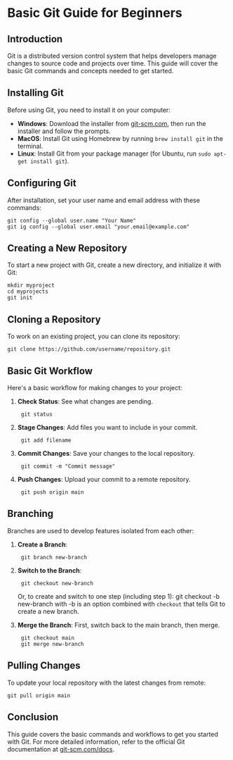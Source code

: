 # Basic Git Guide for Beginners

## Introduction

Git is a distributed version control system that helps developers manage changes to source code and projects over time. This guide will cover the basic Git commands and concepts needed to get started.

## Installing Git

Before using Git, you need to install it on your computer:

- **Windows**: Download the installer from [git-scm.com](https://git-scm.com/), then run the installer and follow the prompts.
- **MacOS**: Install Git using Homebrew by running `brew install git` in the terminal.
- **Linux**: Install Git from your package manager (for Ubuntu, run `sudo apt-get install git`).

## Configuring Git

After installation, set your user name and email address with these commands:

    git config --global user.name "Your Name"
    git ig config --global user.email "your.email@example.com"

## Creating a New Repository

To start a new project with Git, create a new directory, and initialize it with Git:

    mkdir myproject
    cd myprojects
    git init

## Cloning a Repository

To work on an existing project, you can clone its repository:

    git clone https://github.com/username/repository.git

## Basic Git Workflow

Here's a basic workflow for making changes to your project:

1. **Check Status**: See what changes are pending.

        git status

2. **Stage Changes**: Add files you want to include in your commit.

        git add filename

3. **Commit Changes**: Save your changes to the local repository.

        git commit -m "Commit message"

4. **Push Changes**: Upload your commit to a remote repository.

        git push origin main

## Branching

Branches are used to develop features isolated from each other:

1. **Create a Branch**: 

        git branch new-branch

2. **Switch to the Branch**: 

        git checkout new-branch
    Or, to create and switch to one step (including step 1):
        git checkout -b new-branch
    with -b is an option combined with `checkout` that tells Git to create a new branch.

3. **Merge the Branch**: First, switch back to the main branch, then merge.

        git checkout main
        git merge new-branch

## Pulling Changes

To update your local repository with the latest changes from remote:

    git pull origin main

## Conclusion

This guide covers the basic commands and workflows to get you started with Git. For more detailed information, refer to the official Git documentation at [git-scm.com/docs](https://git-scm.com/docs).
